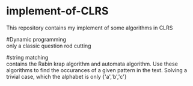 # implement-of-CLRS
This repository contains my implement of some algorithms in CLRS

#Dynamic programming  
only a classic question rod cutting

#string matching  
contains the Rabin krap algorithm and automata algorithm.
Use these algorithms to find the occurances of a given pattern in the text.
Solving a trivial case, which the alphabet is only {'a','b','c'}
